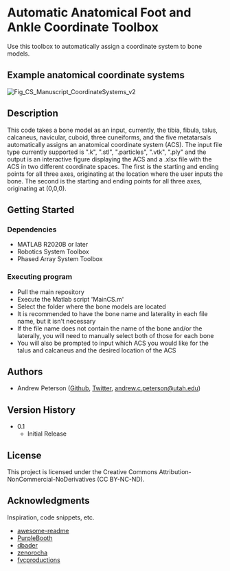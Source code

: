 # Automatic Anatomical Foot and Ankle Coordinate Toolbox

Use this toolbox to automatically assign a coordinate system to bone models.

## Example anatomical coordinate systems

![Fig_CS_Manuscript_CoordinateSystems_v2](https://github.com/Lenz-Lab/AAFACT/assets/70289972/9beab321-2de5-40a1-9bb1-667924df24a9)

## Description

This code takes a bone model as an input, currently, the tibia, fibula, talus, calcaneus, navicular, cuboid, three cuneiforms, and the five metatarsals automatically assigns an anatomical coordinate system (ACS). The input file type currently supported is ".k", ".stl", ".particles", ".vtk", ".ply" and the output is an interactive figure displaying the ACS and a .xlsx file with the ACS in two different coordinate spaces. The first is the starting and ending points for all three axes, originating at the location where the user inputs the bone. The second is the starting and ending points for all three axes, originating at (0,0,0).

## Getting Started

### Dependencies

* MATLAB R2020B or later
* Robotics System Toolbox
* Phased Array System Toolbox

### Executing program

* Pull the main repository
* Execute the Matlab script 'MainCS.m'
* Select the folder where the bone models are located
* It is recommended to have the bone name and laterality in each file name, but it isn't necessary
* If the file name does not contain the name of the bone and/or the laterally, you will need to manually select both of those for each bone
* You will also be prompted to input which ACS you would like for the talus and calcaneus and the desired location of the ACS

## Authors

* Andrew Peterson ([Github](https://github.com/AndrewCPeters0n), [Twitter](https://twitter.com/AndrewCPeters0n), andrew.c.peterson@utah.edu)

## Version History

* 0.1
    * Initial Release

## License

This project is licensed under the Creative Commons Attribution-NonCommercial-NoDerivatives (CC BY-NC-ND).

## Acknowledgments

Inspiration, code snippets, etc.
* [awesome-readme](https://github.com/matiassingers/awesome-readme)
* [PurpleBooth](https://gist.github.com/PurpleBooth/109311bb0361f32d87a2)
* [dbader](https://github.com/dbader/readme-template)
* [zenorocha](https://gist.github.com/zenorocha/4526327)
* [fvcproductions](https://gist.github.com/fvcproductions/1bfc2d4aecb01a834b46)

